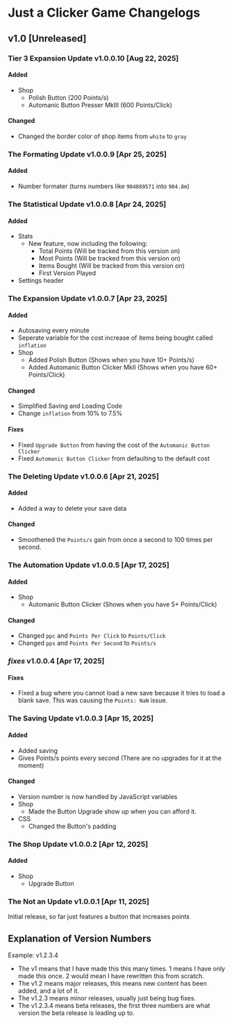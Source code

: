 # Just a Clicker Game Changelogs

## v1.0 [Unreleased]

### **Tier 3 Expansion Update** v1.0.0.10 [Aug 22, 2025]
#### Added
- Shop
    - Polish Button (200 Points/s)
    - Automanic Button Presser MkIII (600 Points/Click)
#### Changed
- Changed the border color of shop items from `white` to `gray`

### **The Formating Update** v1.0.0.9 [Apr 25, 2025]
#### Added
- Number formater (turns numbers like `904889571` into `904.8m`)

### **The Statistical Update** v1.0.0.8 [Apr 24, 2025]
#### Added
- Stats
    - New feature, now including the following:
        - Total Points (Will be tracked from this version on)
        - Most Points (Will be tracked from this version on)
        - Items Bought (Will be tracked from this version on)
        - First Version Played
- Settings header

### **The Expansion Update** v1.0.0.7 [Apr 23, 2025]
#### Added
- Autosaving every minute
- Seperate variable for the cost increase of items being bought called `inflation`
- Shop
    - Added Polish Button (Shows when you have 10+ Points/s)
    - Added Automanic Button Clicker MkII (Shows when you have 60+ Points/Click)
#### Changed
- Simplified Saving and Loading Code
- Change `inflation` from 10% to 7.5%
#### Fixes
- Fixed `Upgrade Button` from having the cost of the `Automanic Button Clicker`
- Fixed `Automanic Button Clicker` from defaulting to the default cost

### **The Deleting Update** v1.0.0.6 [Apr 21, 2025]
#### Added
- Added a way to delete your save data
#### Changed
- Smoothened the `Points/s` gain from once a second to 100 times per second.

### **The Automation Update** v1.0.0.5 [Apr 17, 2025]
#### Added
- Shop
    - Automanic Button Clicker (Shows when you have 5+ Points/Click)
#### Changed
- Changed `ppc` and `Points Per Click` to `Points/Click`
- Changed `pps` and `Points Per Second` to `Points/s`

### *fixes* v1.0.0.4 [Apr 17, 2025]
#### Fixes
- Fixed a bug where you cannot load a new save because it tries to load a blank save. This was causing the `Points: NaN` issue.

### **The Saving Update** v1.0.0.3 [Apr 15, 2025] 
#### Added
- Added saving
- Gives Points/s points every second (There are no upgrades for it at the moment)
#### Changed
- Version number is now handled by JavaScript variables
- Shop
    - Made the Button Upgrade show up when you can afford it.
- CSS
    - Changed the Button's padding

### **The Shop Update** v1.0.0.2 [Apr 12, 2025] 
#### Added
- Shop
    - Upgrade Button

### **The Not an Update** v1.0.0.1 [Apr 11, 2025] 
Initial release, so far just features a button that increases points

## Explanation of Version Numbers
Example: v1.2.3.4
- The v1 means that I have made this this many times. 1 means I have only made this once. 2 would mean I have rewritten this from scratch.
- The v1.2 means major releases, this means new content has been added, and a lot of it.
- The v1.2.3 means minor releases, usually just being bug fixes.
- The v1.2.3.4 means beta releases, the first three numbers are what version the beta release is leading up to.